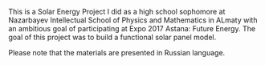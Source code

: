 This is a Solar Energy Project I did as a high school sophomore at Nazarbayev Intellectual School of Physics and Mathematics in ALmaty with an ambitious goal of participating at Expo 2017 Astana: Future Energy. The goal of this project was to build a functional solar panel model.

Please note that the materials are presented in Russian language.
